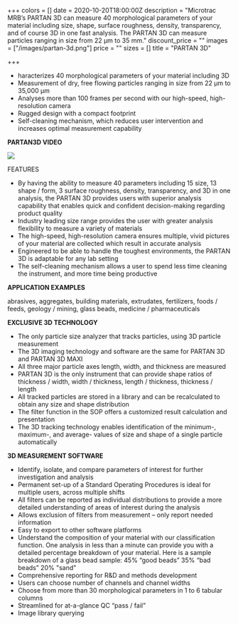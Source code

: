 +++
colors = []
date = 2020-10-20T18:00:00Z
description = "Microtrac MRB’s PARTAN 3D can measure 40 morphological parameters of your material including size, shape, surface roughness, density, transparency, and of course 3D in one fast analysis. The PARTAN 3D can measure particles ranging in size from 22 µm to 35 mm."
discount_price = ""
images = ["/images/partan-3d.png"]
price = ""
sizes = []
title = "PARTAN 3D"

+++
* haracterizes 40 morphological parameters of your material including 3D
* Measurement of dry, free flowing particles ranging in size from 22 µm to 35,000 µm
* Analyses more than 100 frames per second with our high-speed, high-resolution camera
* Rugged design with a compact footprint
* Self-cleaning mechanism, which reduces user intervention and increases optimal measurement capability

**PARTAN3D VIDEO**

[![](https://www.microtrac.com/images/462c660376b3f9d0d8a7fc74215d1581/670x/max/alpha.webp)](https://www.microtrac.com/products/particle-size-shape-analysis/dynamic-image-analysis/partan-3d/video_details/1/file_id/5d8b7740-c7d4-479f-b855-41aec3c9c754/lang/en)

FEATURES

* By having the ability to measure 40 parameters including 15 size, 13 shape / form, 3 surface roughness, density, transparency, and 3D in one analysis, the PARTAN 3D provides users with superior analysis capability that enables quick and confident decision-making regarding product quality
* Industry leading size range provides the user with greater analysis flexibility to measure a variety of materials
* The high-speed, high-resolution camera ensures multiple, vivid pictures of your material are collected which result in accurate analysis
* Engineered to be able to handle the toughest environments, the PARTAN 3D is adaptable for any lab setting
* The self-cleaning mechanism allows a user to spend less time cleaning the instrument, and more time being productive

**APPLICATION EXAMPLES**

abrasives, aggregates, building materials, extrudates, fertilizers, foods / feeds, geology / mining, glass beads, medicine / pharmaceuticals

**EXCLUSIVE 3D TECHNOLOGY**

* The only particle size analyzer that tracks particles, using 3D particle measurement
* The 3D imaging technology and software are the same for PARTAN 3D and PARTAN 3D MAXI
* All three major particle axes length, width, and thickness are measured
* PARTAN 3D is the only instrument that can provide shape ratios of thickness / width, width / thickness, length / thickness, thickness / length
* All tracked particles are stored in a library and can be recalculated to obtain any size and shape distribution
* The filter function in the SOP offers a customized result calculation and presentation
* The 3D tracking technology enables identification of the minimum-, maximum-, and average- values of size and shape of a single particle automatically

**3D MEASUREMENT SOFTWARE**

* Identify, isolate, and compare parameters of interest for further investigation and analysis
* Permanent set-up of a Standard Operating Procedures is ideal for multiple users, across multiple shifts
* All filters can be reported as individual distributions to provide a more detailed understanding of areas of interest during the analysis
* Allows exclusion of filters from measurement – only report needed information
* Easy to export to other software platforms
* Understand the composition of your material with our classification function. One analysis in less than a minute can provide you with a detailed percentage breakdown of your material. Here is a sample breakdown of a glass bead sample: 45% “good beads” 35% “bad beads” 20% "sand"
* Comprehensive reporting for R&D and methods development
* Users can choose number of channels and channel widths
* Choose from more than 30 morphological parameters in 1 to 6 tabular columns
* Streamlined for at-a-glance QC “pass / fail”
* Image library querying